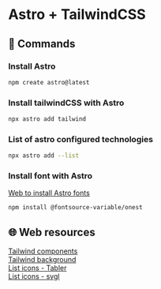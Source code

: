 # Astro + TailwindCSS

## 🚀 Commands

### Install Astro

```sh
npm create astro@latest
```

### Install tailwindCSS with Astro

```sh
npx astro add tailwind
```

### List of astro configured technologies

```sh
npx astro add --list
```

### Install font with Astro

[Web to install Astro fonts](https://fontsource.org/)
```sh
npm install @fontsource-variable/onest
```

## 🌐 Web resources
[Tailwind components](https://flowbite.com/)<br/>
[Tailwind background](https://bg.ibelick.com/)<br/>
[List icons - Tabler](https://tabler.io/icons)<br/>
[List icons - svgl ](https://svgl.app/)<br/>




